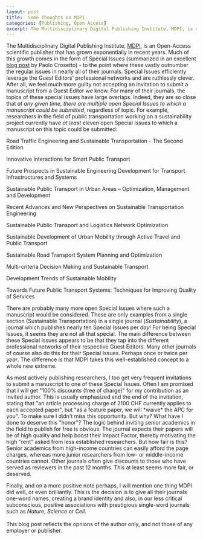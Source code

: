 ```yaml
---
layout: post
title:  Some Thoughts on MDPI
categories: [Publishing, Open Access]
excerpt: The Multidisciplinary Digital Publishing Institute, MDPI, is an Open-Access scientific publisher that have grown exponentially in recent years. Much of this growth comes in the form of Special Issues which, as it turns out, are not all that special.
---
```


The Multidisciplinary Digital Publishing Institute, [MDPI](https://www.mdpi.com/), is an Open-Access scientific publisher that has grown exponentially in recent years. Much of this growth comes in the form of Special Issues (summarized in an excellent [blog post](https://paolocrosetto.wordpress.com/author/milanphd/) by Paolo Crosetto) - to the point where these vastly outnumber the regular issues in nearly all of their journals. Special Issues efficiently leverage the Guest Editors' professional networks and are ruthlessly clever. After all, we feel much more guilty not accepting an invitation to submit a manuscript from a Guest Editor we know. For many of their journals, the topics of these special issues have large overlaps. Indeed, they are so close that *at any given time, there are multiple open Special Issues to which a manuscript could be submitted*, regardless of topic. For example, researchers in the field of public transportation working on a sustainability project currently have *at least* eleven open Special Issues to which a manuscript on this topic could be submitted:

Road Traffic Engineering and Sustainable Transportation - The Second Edition

Innovative Interactions for Smart Public Transport

Future Prospects in Sustainable Engineering Development for Transport Infrastructures and Systems

Sustainable Public Transport in Urban Areas – Optimization, Management and Development

Recent Advances and New Perspectives on Sustainable Transportation Engineering

Sustainable Public Transport and Logistics Network Optimization

Sustainable Development of Urban Mobility through Active Travel and Public Transport

Sustainable Road Transport System Planning and Optimization

Multi-criteria Decision Making and Sustainable Transport

Development Trends of Sustainable Mobility

Towards Future Public Transport Systems: Techniques for Improving Quality of Services

There are probably many more open Special Issues where such a manuscript would be considered. These are only examples from a single section (Sustainable Transportation) in a single journal (*Sustainability*), a journal which publishes nearly ten Special Issues per *day*! For being Special Issues, it seems they are not all that special. The main difference between these Special Issues appears to be that they tap into the different professional networks of their respective Guest Editors. Many other journals of course also do this for their Special Issues. Perhaps once or twice per *year*. The difference is that MDPI takes this well-established concept to a whole new extreme.

As most actively publishing researchers, I too get very frequent invitations to submit a manuscript to one of these Special Issues. Often I am promised that I will get "100% discounts (free of charge)" for my contribution as an invited author. This is usually emphasized and the end of the invitation, stating that "an article processing charge of 2100 CHF currently applies to each accepted paper", but "as a feature paper, we will \*waive\* the APC for you". To make sure I didn't miss this opportunity. But why? What have I done to deserve this "honor"? The logic behind inviting senior academics in the field to publish for free is obvious. The journal expects their papers will be of high quality and help boost their Impact Factor, thereby motivating the high "rent" asked from less established researchers. But how fair is this? Senior academics from high-income countries can easily afford the page charges, whereas more junior researchers from low- or middle-income countries cannot. Other journals often give discounts to those who have served as reviewers in the past 12 months. This at least seems more fair, or deserved.

Finally, and on a more positive note perhaps, I will mention one thing MDPI did well, or even brilliantly. This is the decision is to give all their journals one-word names, creating a brand identity and also, in our less critical subconscious, positive associations with prestigious single-word journals such as *Nature*, *Science* or *Cell*.
&nbsp;  
&nbsp;  
This blog post reflects the opnions of the author only, and not those of any employer or publisher.
&nbsp;  
&nbsp;  
&nbsp; 
